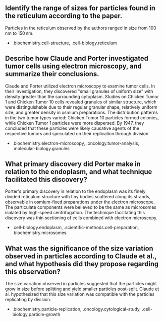 ## Identify the range of sizes for particles found in the reticulum according to the paper.

Particles in the reticulum observed by the authors ranged in size from $100 \, \mathrm{nm}$ to $150 \, \mathrm{nm}$.

- .biochemistry.cell-structure, .cell-biology.reticulum

## Describe how Claude and Porter investigated tumor cells using electron microscopy, and summarize their conclusions.

Claude and Porter utilized electron microscopy to examine tumor cells. In their investigation, they discovered "small granules of uniform size" with density greater than the surrounding cytoplasm. Studies on Chicken Tumor 1 and Chicken Tumor 10 cells revealed granules of similar structure, which were distinguishable due to their regular granular shape, relatively uniform size, and greater density in osmium preparations. The distribution patterns in the two tumor types varied: Chicken Tumor 10 particles formed colonies, while Chicken Tumor 1 particles were more dispersed. By 1947, they concluded that these particles were likely causative agents of the respective tumors and speculated on their replication through division.

- .biochemistry.electron-microscopy, .oncology.tumor-analysis, .molecular-biology.granules

## What primary discovery did Porter make in relation to the endoplasm, and what technique facilitated this discovery?

Porter's primary discovery in relation to the endoplasm was its finely divided reticulum structure with tiny bodies scattered along its strands, observable in osmium-fixed preparations under the electron microscope. The particulate components were believed to be the same as microsomes isolated by high-speed centrifugation. The technique facilitating this discovery was thin sectioning of cells combined with electron microscopy.

- .cell-biology.endoplasm, .scientific-methods.cell-preparation, .biochemistry.microsomes

## What was the significance of the size variation observed in particles according to Claude et al., and what hypothesis did they propose regarding this observation?

The size variation observed in particles suggested that the particles might grow in size before splitting and yield smaller particles post-split. Claude et al. hypothesized that this size variation was compatible with the particles replicating by division.

- .biochemistry.particle-replication, .oncology.cytological-study, .cell-biology.particle-growth